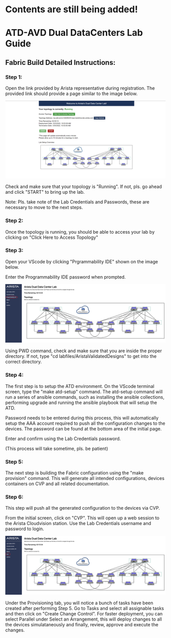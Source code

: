 # Contents are still being added!


# ATD-AVD Dual DataCenters Lab Guide

## Fabric Build Detailed Instructions:

### Step 1:

Open the link provided by Arista representative during registration. The provided link should provide a page similar to the image below.


![](./images/Start_Screen.png)


Check and make sure that your topology is "Running". If not, pls. go ahead and click "START" to bring up the lab.

Note: Pls. take note of the Lab Credentials and Passwords, these are necessary to move to the next steps.

### Step 2:

Once the topology is running, you should be able to access your lab by clicking on "Click Here to Access Topology"

### Step 3:

Open your VScode by clicking "Prgrammability IDE" shown on the image below.

Enter the Programmability IDE password when prompted.


![](./images/Programmability_IDE.png)


Using PWD command, check and make sure that you are inside the proper directory. If not, type "cd labfiles/AristaValidatedDesigns" to get into the correct directory.

### Step 4:

The first step is to setup the ATD environment. On the VScode terminal screen, type the "make atd-setup" command. The atd-setup command will run a series of ansible commands, such as installing the ansible collections, performing upgrade and running the ansible playbook that will setup the ATD.

Password needs to be entered during this process, this will automatically setup the AAA account required to push all the configuration changes to the devices. The password can be found at the bottom area of the initial page. 

Enter and confirm using the Lab Credentials password.

(This process will take sometime, pls. be patient)

### Step 5:

The next step is building the Fabric configuration using the "make provision" command. This will generate all intended configurations, devices containers on CVP and all related documentation.

### Step 6:

This step will push all the generated configuration to the devices via CVP.

From the initial screen, click on "CVP". This will open up a web session to the Arista Cloudvision station. Use the Lab Credentials username and password to login.


![](./images/CVP.png)


Under the Provisioning tab, you will notice a bunch of tasks have been created after performing Step 5. Go to Tasks and select all assignable tasks and then click on "Create Change Control". For faster deployment, you can select Parallel under Select an Arrangement, this will deploy changes to all the devices simulataneously and finally, review, approve and execute the changes. 